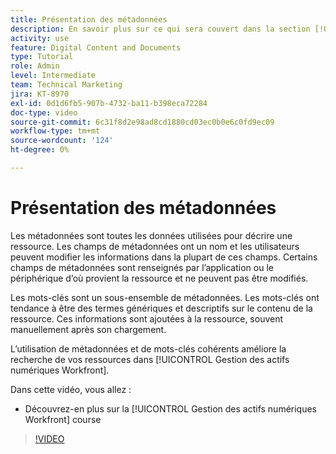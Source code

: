 ```yaml
---
title: Présentation des métadonnées
description: En savoir plus sur ce qui sera couvert dans la section [!UICONTROL Gestion des actifs numériques Workfront] Administrateur, cours Métadonnées et mots-clés de la partie 2.
activity: use
feature: Digital Content and Documents
type: Tutorial
role: Admin
level: Intermediate
team: Technical Marketing
jira: KT-8970
exl-id: 0d1d6fb5-907b-4732-ba11-b398eca72284
doc-type: video
source-git-commit: 6c31f8d2e98ad8cd1880cd03ec0b0e6c0fd9ec09
workflow-type: tm+mt
source-wordcount: '124'
ht-degree: 0%

---
```


# Présentation des métadonnées

Les métadonnées sont toutes les données utilisées pour décrire une ressource. Les champs de métadonnées ont un nom et les utilisateurs peuvent modifier les informations dans la plupart de ces champs. Certains champs de métadonnées sont renseignés par l’application ou le périphérique d’où provient la ressource et ne peuvent pas être modifiés.

Les mots-clés sont un sous-ensemble de métadonnées. Les mots-clés ont tendance à être des termes génériques et descriptifs sur le contenu de la ressource. Ces informations sont ajoutées à la ressource, souvent manuellement après son chargement.

L’utilisation de métadonnées et de mots-clés cohérents améliore la recherche de vos ressources dans [!UICONTROL Gestion des actifs numériques Workfront].

Dans cette vidéo, vous allez :

* Découvrez-en plus sur la [!UICONTROL Gestion des actifs numériques Workfront] course

>[!VIDEO](https://video.tv.adobe.com/v/335233/?quality=12&learn=on)
